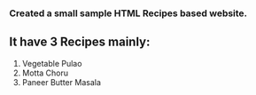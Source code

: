 ### Created a small sample HTML Recipes based website.
## It have 3 Recipes mainly:
1. Vegetable Pulao
2. Motta Choru
3. Paneer Butter Masala